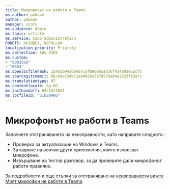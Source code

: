 ```yaml
---
title: Микрофонът не работи в Teams
ms.author: pebaum
author: pebaum
manager: scotv
ms.audience: Admin
ms.topic: article
ms.service: o365-administration
ROBOTS: NOINDEX, NOFOLLOW
localization_priority: Priority
ms.collection: Adm_O365
ms.custom:
- "9003568"
- "6654"
ms.openlocfilehash: 32461b94abb4d7caf80096a1d36f414801e52cfc
ms.sourcegitcommit: 8bc60ec34bc1e40685e3976576e04a2623f63a7c
ms.translationtype: HT
ms.contentlocale: bg-BG
ms.lasthandoff: 04/15/2021
ms.locfileid: "51829986"
---
```

# <a name="microphone-isnt-working-in-teams"></a>Микрофонът не работи в Teams

Започнете отстраняването на неизправности, като направите следното:

- Проверка за актуализации на Windows и Teams.
- Затваряне на всички други приложения, които използват микрофона.
- Извършване на тестов разговор, за да проверите дали микрофонът работи правилно.

За подробности и още стъпки за отстраняване на [неизправности вижте Моят микрофон не работи в Teams](https://support.microsoft.com/office/666d1123-9dd0-4a31-ad2e-a758b204f33a).
